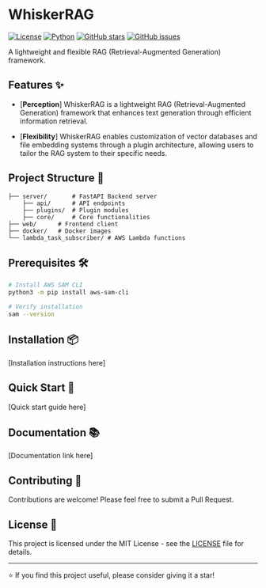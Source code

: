 # WhiskerRAG

[![License](https://img.shields.io/badge/license-MIT-blue.svg)](LICENSE)
[![Python](https://img.shields.io/badge/python-3.8+-blue.svg)](https://www.python.org/)
[![GitHub stars](https://img.shields.io/github/stars/petercat-ai/whiskerrag.svg)](https://github.com/petercat-ai/whiskerrag/stargazers)
[![GitHub issues](https://img.shields.io/github/issues/petercat-ai/whiskerrag.svg)](https://github.com/petercat-ai/whiskerrag/issues)

A lightweight and flexible RAG (Retrieval-Augmented Generation) framework.

## Features ✨

- [**Perception**] WhiskerRAG is a lightweight RAG (Retrieval-Augmented Generation) framework that enhances text generation through efficient information retrieval.

- [**Flexibility**] WhiskerRAG enables customization of vector databases and file embedding systems through a plugin architecture, allowing users to tailor the RAG system to their specific needs.

## Project Structure 📁

```
├── server/       # FastAPI Backend server
    ├── api/      # API endpoints
    ├── plugins/  # Plugin modules
    ├── core/     # Core functionalities
├── web/      # Frontend client
├── docker/   # Docker images
└── lambda_task_subscriber/ # AWS Lambda functions
```

## Prerequisites 🛠️

```bash
# Install AWS SAM CLI
python3 -m pip install aws-sam-cli

# Verify installation
sam --version
```

## Installation 📦

[Installation instructions here]

## Quick Start 🚀

[Quick start guide here]

## Documentation 📚

[Documentation link here]

## Contributing 🤝

Contributions are welcome! Please feel free to submit a Pull Request.

## License 📄

This project is licensed under the MIT License - see the [LICENSE](LICENSE) file for details.

---

⭐️ If you find this project useful, please consider giving it a star!
